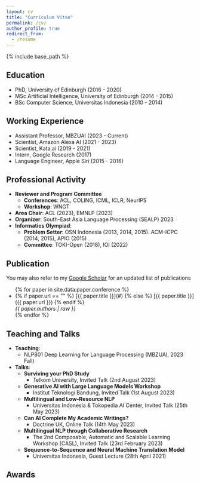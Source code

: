 ```yaml
---
layout: cv
title: "Curriculum Vitae"
permalink: /cv/
author_profile: true
redirect_from:
  - /resume
---
```


{% include base_path %}

## Education

* PhD, University of Edinburgh (2016 - 2020)
* MSc Artificial Intelligence, University of Edinburgh (2014 - 2015)
* BSc Computer Science, Universitas Indonesia (2010 - 2014)

## Working Experience

* Assistant Professor, MBZUAI (2023 - Current)
* Scientist, Amazon Alexa AI (2021 - 2023)
* Scientist, Kata.ai (2019 - 2021)
* Intern, Google Research (2017)
* Language Engineer, Apple Siri (2015 - 2016)
  
## Professional Activity

* **Reviewer and Program Committee**
  * **Conferences**: ACL, COLING, ICML, ICLR, NeurIPS
  * **Workshop**: WNGT
* **Area Chair**: ACL (2023), EMNLP (2023)
* **Organizer**: South-East Asia Language Processing (SEALP) 2023
* **Informatics Olympiad**:
  * **Problem Setter**: OSN Indonesia (2013, 2014, 2015). ACM-ICPC (2014, 2015), APIO (2015)
  * **Committee**: TOKI-Open (2018), IOI (2022)

## Publication

You may also refer to my [Google Scholar](https://scholar.google.ca/citations?hl=en&user=0Cyfqv4AAAAJ&view_op=list_works&sortby=pubdate) for an updated list of publications
<ul>
{% for paper in site.data.paper.conference %}
<li>{% if paper.url == "" %}
      [{{ paper.title }}](#)
    {% else %}
      [{{ paper.title }}]({{ paper.url }})
    {% endif %}
  <br>
  <i>{{ paper.authors | raw }}</i></li>
{% endfor %}
</ul>

## Teaching and Talks

* **Teaching**:
  * NLP801 Deep Learning for Language Processing (MBZUAI, 2023 Fall) 
* **Talks**:
  * **Surviving your PhD Study**
    - Telkom University, Invited Talk (2nd August 2023)
  * **Generative AI with Large Language Models Workshop**
    - Institut Teknologi Bandung, Invited Talk (1st August 2023)
  * **Multilingual and Low-Resource NLP**
    - Universitas Indonesia & Tokopedia AI Center, Invited Talk (25th May 2023)
  * **Can AI Complete My Academic Writings?**
    - Doctrine UK, Online Talk (14th May 2023)
  * **Multilingual NLP through Collaborative Research**
    - The 2nd Composable, Automatic and Scalable Learning Workshop (CASL), Invited Talk (23rd February 2023)
  * **Sequence-to-Sequence and Neural Machine Translation Model**
    - Universitas Indonesia, Guest Lecture (28th April 2021)
    

## Awards
